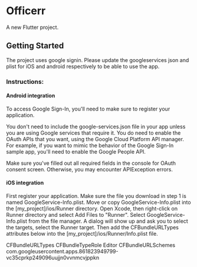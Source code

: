 # Officerr

A new Flutter project.

## Getting Started

The project uses google signin. Please update the googleservices json and plist for iOS and android respectively to be able to use the app.

### Instructions:
#### Android integration 
To access Google Sign-In, you'll need to make sure to register your application.

You don't need to include the google-services.json file in your app unless you are using Google services that require it. You do need to enable the OAuth APIs that you want, using the Google Cloud Platform API manager. For example, if you want to mimic the behavior of the Google Sign-In sample app, you'll need to enable the Google People API.

Make sure you've filled out all required fields in the console for OAuth consent screen. Otherwise, you may encounter APIException errors.

#### iOS integration 
First register your application.
Make sure the file you download in step 1 is named GoogleService-Info.plist.
Move or copy GoogleService-Info.plist into the [my_project]/ios/Runner directory.
Open Xcode, then right-click on Runner directory and select Add Files to "Runner".
Select GoogleService-Info.plist from the file manager.
A dialog will show up and ask you to select the targets, select the Runner target.
Then add the CFBundleURLTypes attributes below into the [my_project]/ios/Runner/Info.plist file.
<!-- Put me in the [my_project]/ios/Runner/Info.plist file -->
<!-- Google Sign-in Section -->
<key>CFBundleURLTypes</key>
<array>
	<dict>
		<key>CFBundleTypeRole</key>
		<string>Editor</string>
		<key>CFBundleURLSchemes</key>
		<array>
			<!-- TODO Replace this value: -->
			<!-- Copied from GoogleService-Info.plist key REVERSED_CLIENT_ID -->
			<string>com.googleusercontent.apps.861823949799-vc35cprkp249096uujjn0vvnmcvjppkn</string>
		</array>
	</dict>
</array>
<!-- End of the Google Sign-in Section -->